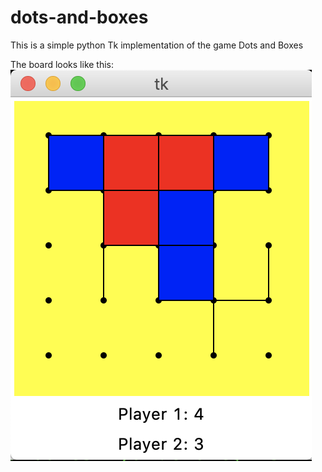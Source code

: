 # dots-and-boxes
This is a simple python Tk implementation of the game Dots and Boxes

The board looks like this: ![game-board](assets/dots-and-boxes-screenshot.png)
